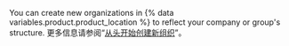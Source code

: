 You can create new organizations in {% data variables.product.product_location %} to reflect your company or group's structure. 更多信息请参阅“[从头开始创建新组织](/organizations/collaborating-with-groups-in-organizations/creating-a-new-organization-from-scratch)”。

